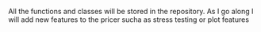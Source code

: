 All the functions and classes will be stored in the repository. As I go along I will add new features to the pricer sucha as stress testing or plot features
